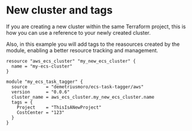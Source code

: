 # New cluster and tags

If you are creating a new cluster within the same Terraform project, this is how you can use a reference to your newly created cluster.

Also, in this example you will add tags to the reasources created by the module, enabling a better resource tracking and management.

```hcl
resource "aws_ecs_cluster" "my_new_ecs_cluster" {
  name = "my-ecs-cluster"
}

module "my_ecs_task_tagger" {
  source       = "demetriusmoro/ecs-task-tagger/aws"
  version      = "0.0.6"
  cluster_name = aws_ecs_cluster.my_new_ecs_cluster.name
  tags = {
    Project    = "ThisIsANewProject"
    CostCenter = "123"
  }
}

```
